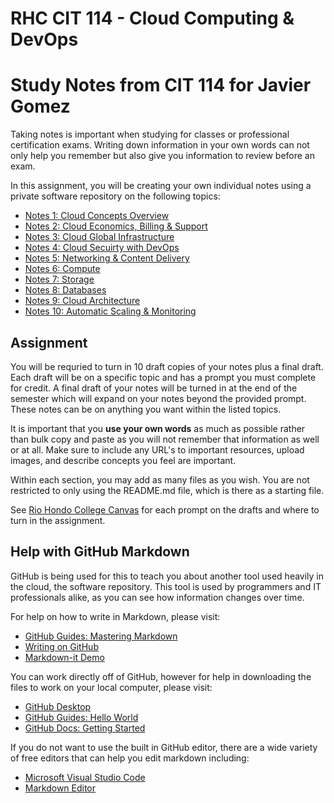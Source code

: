 # RHC CIT 114 - Cloud Computing &amp; DevOps
# Study Notes from CIT 114 for Javier Gomez

Taking notes is important when studying for classes or professional certification exams. Writing down information in your own words can not only help you remember but also give you information to review before an exam.

In this assignment, you will be creating your own individual notes using a private software repository on the following topics:

* [Notes 1: Cloud Concepts Overview](notes01.md)
* [Notes 2: Cloud Economics, Billing & Support](notes02.md)
* [Notes 3: Cloud Global Infrastructure](notes03.md)
* [Notes 4: Cloud Secuirty with DevOps](notes04.md)
* [Notes 5: Networking & Content Delivery](notes05.md)
* [Notes 6: Compute](notes06.md)
* [Notes 7: Storage](notes07.md)
* [Notes 8: Databases](notes08.md)
* [Notes 9: Cloud Architecture](notes09.md)
* [Notes 10: Automatic Scaling & Monitoring](notes10.md)

## Assignment

You will be requried to turn in 10 draft copies of your notes plus a final draft. Each draft will be on a specific topic and has a prompt you must complete for credit. A final draft of your notes will be turned in at the end of the semester which will expand on your notes beyond the provided prompt. These notes can be on anything you want within the listed topics.

It is important that you **use your own words** as much as possible rather than bulk copy and paste as you will not remember that information as well or at all. Make sure to include any URL's to important resources, upload images, and describe concepts you feel are important.

Within each section, you may add as many files as you wish. You are not restricted to only using the README.md file, which is there as a starting file.

See [Rio Hondo College Canvas](https://riohondo.instructure.com) for each prompt on the drafts and where to turn in the assignment.

## Help with GitHub Markdown

GitHub is being used for this to teach you about another tool used heavily in the cloud, the software repository. This tool is used by programmers and IT professionals alike, as you can see how information changes over time.

For help on how to write in Markdown, please visit:

* [GitHub Guides: Mastering Markdown](https://guides.github.com/features/mastering-markdown/)
* [Writing on GitHub](https://docs.github.com/en/github/writing-on-github)
* [Markdown-it Demo](https://markdown-it.github.io/)

You can work directly off of GitHub, however for help in downloading the files to work on your local computer, please visit:

* [GitHub Desktop](https://desktop.github.com/)
* [GitHub Guides: Hello World](https://guides.github.com/activities/hello-world/)
* [GitHub Docs: Getting Started](https://docs.github.com/en/github/getting-started-with-github)

If you do not want to use the built in GitHub editor, there are a wide variety of free editors that can help you edit markdown including:

* [Microsoft Visual Studio Code](https://code.visualstudio.com/)
* [Markdown Editor](https://jbt.github.io/markdown-editor/)
